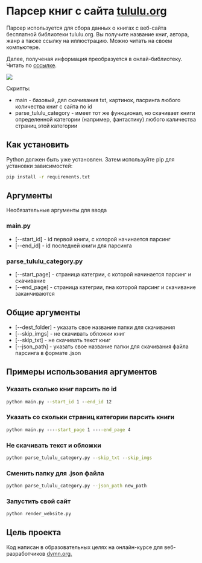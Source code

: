 # Парсер книг с сайта [tululu.org](https://tululu.org/)

Парсер используется для сбора данных о книгах с веб-сайта бесплатной библиотеки tululu.org. Вы получите название книг, автора, жанр а также ссылку на иллюстрацию. Можно читать на своем компьютере.

Далее, полученая информация преобразуется в онлай-библиотеку. Читать по [сссылке]().

![](https://github.com/vlada-97/online_library_parsing/blob/main/library.gif)


Скрипты:

- main - базовый, дял скачивания txt, картинок, пасринга любого количества книг с сайта по id
- parse_tululu_category - имеет тот же функционал, но скачивает книги определенной категории (например, фантастику) любого каличества страниц этой категории

## Как установить

Python должен быть уже установлен. Затем используйте pip для установки зависимостей:

```cmd
pip install -r requirements.txt
```

## Аргументы

Необязательные аргументы для ввода

### main.py

- [--start_id] - id первой книги, с которой начинается парсинг
- [--end_id] - id последней книги для парсинга

### parse_tululu_category.py

- [--start_page] - страница категрии, с которой начинается парсинг и скачивание
- [--end_page] - страница категрии, пна которой парсинг и скачивание заканчиваются

## Общие аргументы

- [--dest_folder] - указать свое название папки для скачивания
- [--skip_imgs] - не скачивать обложки книг
- [--skip_txt] - не скачивать текст книг
- [--json_path] - указать свое название папки для скачивания файла парсинга в формате .json

## Примеры использования аргументов

### Указать сколько книг парсить по id

```cmd
python main.py --start_id 1 --end_id 12 
```

### Указать со скольки страниц категории парсить книги

```cmd
python main.py ----start_page 1 ----end_page 4
```

### Не скачивать текст и обложки

```cmd
python parse_tululu_category.py --skip_txt --skip_imgs
```

### Сменить папку для .json файла

```cmd
python parse_tululu_category.py --json_path new_path
```

### Запустить свой сайт

```cmd
python render_website.py
```


## Цель проекта

Код написан в образовательных целях на онлайн-курсе для веб-разработчиков [dvmn.org.](https://dvmn.org./)
